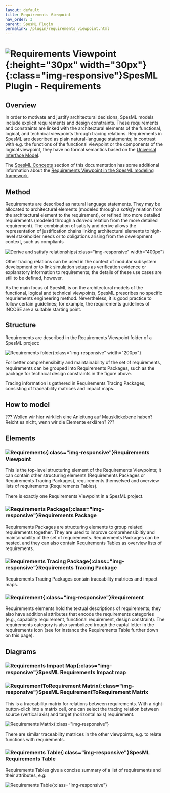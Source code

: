 ```yaml
---
layout: default
title: Requirements Viewpoint
nav_order: 3
parent: SpesML Plugin
permalink: /plugin/requirements_viewpoint.html
---
```

# ![Requirements Viewpoint](/images/requirements_viewpoint/RequirementsViewpoint.png){:height="30px" width="30px"}{:class="img-responsive"}SpesML Plugin - Requirements

## Overview

In order to motivate and justify architectural decisions, SpesML models include explicit requirements and design constraints. These requirements and constraints are linked with the architectural elements of the functional, logical, and technical viewpoints through tracing relations. Requirements in SpesML are described as plain natural-language statements; in contrast with e.g. the functions of the functional viewpoint or the components of the logical viewpoint, they have no formal semantics based on the [Universal Interface Model](/concepts/methodology/modeling_theory.html). 

The [SpesML Concepts](/concepts.html) section of this documentation has some additional information about the [Requirements Viewpoint in the SpesML modeling framework](/concepts/modeling_framework/requirements_viewpoint.html).

## Method

Requirements are described as natural language statements. They may be allocated to architectural elements (modeled through a *satisfy* relation from the architectural element to the requirement), or refined into more detailed requirements (modeled through a *derived* relation from the more detailed requirement). The combination of satisfy and derive allows the representation of justification chains linking architectural elements to high-level stakeholder needs or to obligations arising from the development context, such as compliants 

![Derive and satisfy relationships](/images/requirements_viewpoint/derive-satisfy.png){:class="img-responsive" width="400px"}

Other tracing relations can be used in the context of modular subsystem development or to link simulation setups as verification evidence or explanatory information to requirements; the details of these use cases are still to be defined, however.

As the main focus of SpesML is on the architectural models of the functional, logical and technical viewpoints, SpesML prescribes no specific requriements engineering method. Nevertheless, it is good practice to follow certain guidelines; for example, the requirements guidelines of INCOSE are a suitable starting point.

## Structure

Requirements are described in the Requirements Viewpoint folder of a SpesML project:

![Requirements folder](/images/requirements_viewpoint/requirements-structure.png){:class="img-responsive" width="200px"}

For better comprehensibiltiy and maintainability of the set of requirements, requirements can be grouped into Requirements Packages, such as the package for technical design constraints in the figure above.

Tracing information is gathered in Requirements Tracing Packages, consisting of traceability matrices and impact maps.

## How to model

??? Wollen wir hier wirklich eine Anleitung auf Mausklickebene haben? Reicht es nicht, wenn wir die Elemente erklären?  ???

## Elements

### ![Requirements](/images/requirements_viewpoint/RequirementsViewpoint.png){:class="img-responsive"}Requirements Viewpoint
This is the top-level structuring element of  the Requirements Viewpoints; it can contain other structuring elements (Requirements Packages or Requirements Tracing Packages), requirements themselved and overview lists of requirements (Requirements Tables).

There is exactly one Requirements Viewpoint in a SpesML project.

### ![Requirements Package](/images/requirements_viewpoint/RequirementsPackage.png){:class="img-responsive"}Requirements Package

Requirements Packages are structuring elements to group related requirements together. They are used to improve comprehensibiltiy and maintainability of the set of requirements. Requirements Packages can be nested, and they can also contain Requirements Tables as  overview lists of requirements.

### ![Requirements Tracing Package](/images/requirements_viewpoint/RequirementsTracingPackage.png){:class="img-responsive"}Requirements Tracing Package

Requirements Tracing Packages contain traceability matrices and impact maps.

### ![Requirement](/images/requirements_viewpoint/Requirement.png){:class="img-responsive"}Requirement
Requirements elements hold the textual descriptions of requirements; they also have additional attributes that encode the requirements categories (e.g., capability requirement, functional requirement, design constraint). The requirements category is also symbolized trough the captal letter in the requirements icon (see for instance the Requirements Table further down on this page).

## Diagrams

### ![Requirements Impact Map](/images/diagrams/map.png){:class="img-responsive"}SpesML Requirements Impact map

### ![RequirementToRequirement Matrix](/images/diagrams/matrix.png){:class="img-responsive"}SpesML RequirementToRequirement Matrix

This is a traceability matrix for relations between requirements. With a right-button-click into a matrix cell, one can select the tracing relation between source (vertical axis) and target (horizontal axis) requirement.

![Requirements Matrix](/images/requirements_viewpoint/req-to-req-matrix.png){:class="img-responsive"}

There are similar traceability matrices in the other viewpoints, e.g. to relate functions with requirements.

### ![Requirements Table](/images/diagrams/table.png){:class="img-responsive"}SpesML Requirements Table

Requirements Tables give a concise summary of a list of requirements and their attributes, e.g: 

![Requirements Table](/images/requirements_viewpoint/requirements-table.png){:class="img-responsive"}
